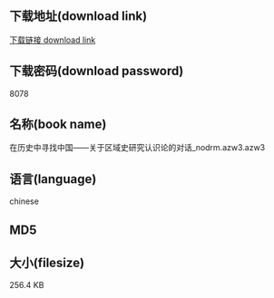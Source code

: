 ## 下载地址(download link)
[下载链接 download link](https://tutu365.netlify.app/?s=%E5%9C%A8%E5%8E%86%E5%8F%B2%E4%B8%AD%E5%AF%BB%E6%89%BE%E4%B8%AD%E5%9B%BD%E2%80%94%E2%80%94%E5%85%B3%E4%BA%8E%E5%8C%BA%E5%9F%9F%E5%8F%B2%E7%A0%94%E7%A9%B6%E8%AE%A4%E8%AF%86%E8%AE%BA%E7%9A%84%E5%AF%B9%E8%AF%9D_nodrm.azw3)

## 下载密码(download password)
8078

## 名称(book name)
在历史中寻找中国——关于区域史研究认识论的对话_nodrm.azw3.azw3

## 语言(language)
chinese

## MD5


## 大小(filesize)
256.4 KB
